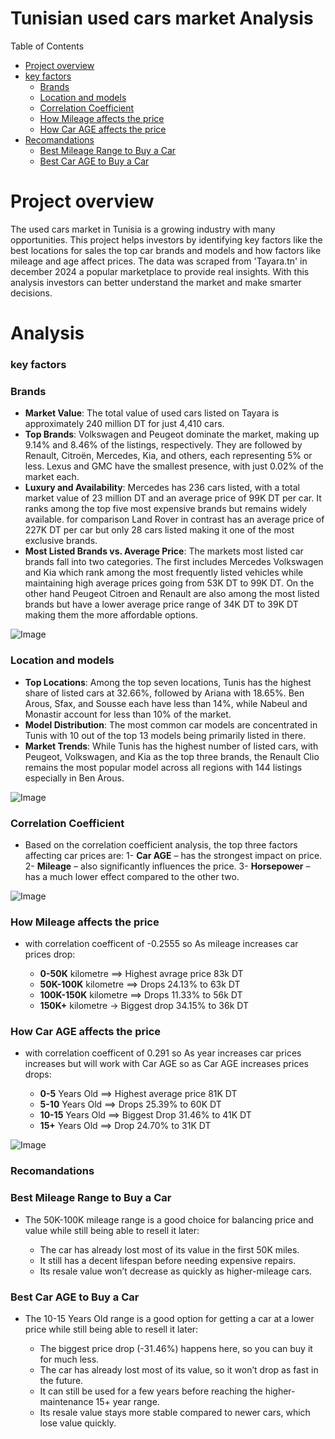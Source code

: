 # Tunisian used cars market Analysis

Table of Contents

- [Project overview](#Project-overview)
- [key factors](#key-factors)
    - [Brands](#Brands)
    - [Location and models](#Location-and-models)
    - [Correlation Coefficient](#Correlation-Coefficient)
    - [How Mileage affects the price](#How-Mileage-affects-the-price)
    - [How Car AGE affects the price](#How-Car-AGE-affects-the-price)
- [Recomandations](#Recomandations)
    - [Best Mileage Range to Buy a Car](#Best-Mileage-Range-to-Buy-a-Car)
    - [Best Car AGE to Buy a Car](#Best-Car-AGE-to-Buy-a-Car)

# Project overview
The used cars market in Tunisia is a growing industry with many opportunities. This project helps investors by identifying key factors like the best locations for sales the top car brands and models and how factors like mileage and age affect prices. The data was scraped from 'Tayara.tn' in december 2024 a popular marketplace to provide real insights. With this analysis investors can better understand the market and make smarter decisions.

# Analysis

### key factors

### Brands
- **Market Value**: The total value of used cars listed on Tayara is approximately 240 million DT for just 4,410 cars.
- **Top Brands**: Volkswagen and Peugeot dominate the market, making up 9.14% and 8.46% of the listings, respectively. They are followed by Renault, Citroën, Mercedes, Kia, and others, each representing 5% or less. Lexus and GMC have the smallest presence, with just 0.02% of the market each.
- **Luxury and Availability**: Mercedes has 236 cars listed, with a total market value of 23 million DT and an average price of 99K DT per car. It ranks among the top five most expensive brands but remains widely available. for comparison Land Rover in contrast has an average price of 227K DT per car but only 28 cars listed making it one of the most exclusive brands.
- **Most Listed Brands vs. Average Price**:
The markets most listed car brands fall into two categories. The first includes Mercedes Volkswagen and Kia which rank among the most frequently listed vehicles while maintaining high average prices going from 53K DT to 99K DT. On the other hand Peugeot Citroen and Renault are also among the most listed brands but have a lower average price range of 34K DT to 39K DT making them the more affordable options.

![Image](https://github.com/user-attachments/assets/03b2483f-82e9-4aa8-b7c7-68c1ebfe2376)

### Location and models

- **Top Locations**: Among the top seven locations, Tunis has the highest share of listed cars at 32.66%, followed by Ariana with 18.65%. Ben Arous, Sfax, and Sousse each have less than 14%, while Nabeul and Monastir account for less than 10% of the market.
- **Model Distribution**: The most common car models are concentrated in Tunis with 10 out of the top 13 models being primarily listed in there.
- **Market Trends**: While Tunis has the highest number of listed cars, with Peugeot, Volkswagen, and Kia as the top three brands, the Renault Clio remains the most popular model across all regions with 144 listings especially in Ben Arous.

![Image](https://github.com/user-attachments/assets/16c49c50-baeb-4dc6-b372-ca4bcbfbd04f)

### Correlation Coefficient

- Based on the correlation coefficient analysis, the top three factors affecting car prices are:
1- **Car AGE** – has the strongest impact on price.
2- **Mileage** – also significantly influences the price.
3- **Horsepower** – has a much lower effect compared to the other two.


![Image](https://github.com/user-attachments/assets/cd61a0c2-2102-450d-b286-6e74ca91aff9)

### How Mileage affects the price

- with correlation coefficent of -0.2555  so As mileage increases car prices drop:

  - **0-50K** kilometre ==> Highest avrage price 83k DT
  - **50K-100K** kilometre ==> Drops 24.13% to 63k DT
  - **100K-150K** kilometre ==> Drops 11.33% to 56k DT
  - **150K+** kilometre → Biggest drop 34.15% to 36k DT
 
### How Car AGE affects the price

-  with correlation coefficent of 0.291  so As year increases car prices increases but will work with Car AGE so as Car AGE increases prices drops:

    - **0-5** Years Old ==> Highest average price 81K DT
    - **5-10** Years Old ==> Drops 25.39% to 60K DT
    - **10-15** Years Old ==> Biggest Drop 31.46% to 41K DT
    - **15+** Years Old ==> Drop 24.70% to 31K DT

![Image](https://github.com/user-attachments/assets/1cd6c31b-b7a9-435c-b82c-8da91392dc98)

### Recomandations

### Best Mileage Range to Buy a Car

- The 50K-100K mileage range is a good choice for balancing price and value while still being able to resell it later:

  - The car has already lost most of its value in the first 50K miles.
  - It still has a decent lifespan before needing expensive repairs.
  - Its resale value won’t decrease as quickly as higher-mileage cars.
  
### Best Car AGE to Buy a Car

- The 10-15 Years Old range is a good option for getting a car at a lower price while still being able to resell it later:

  - The biggest price drop (-31.46%) happens here, so you can buy it for much less.
  - The car has already lost most of its value, so it won’t drop as fast in the future.
  - It can still be used for a few years before reaching the higher-maintenance 15+ year range.
  - Its resale value stays more stable compared to newer cars, which lose value quickly.


